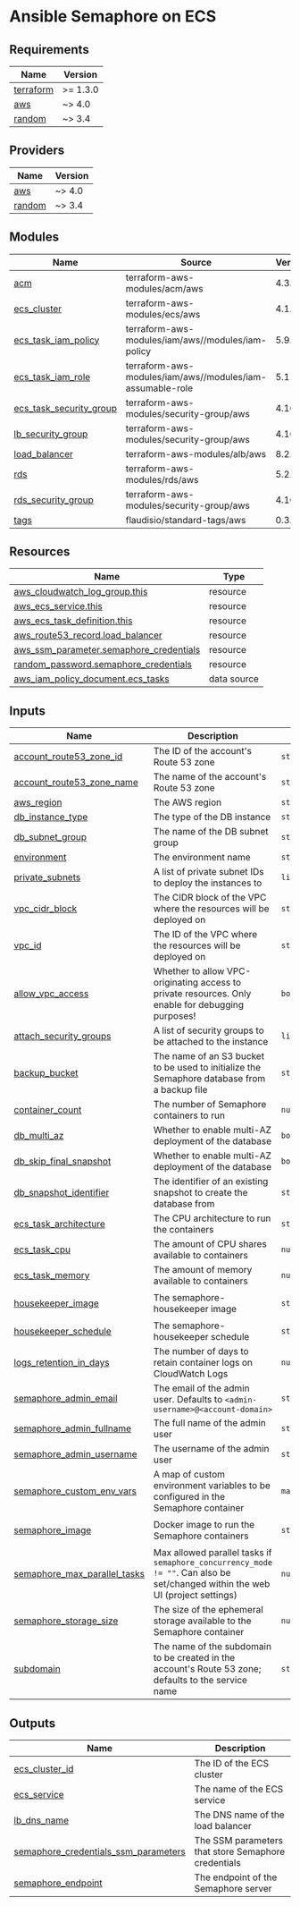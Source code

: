 # Ansible Semaphore on ECS

<!-- BEGINNING OF PRE-COMMIT-TERRAFORM DOCS HOOK -->
## Requirements

| Name | Version |
|------|---------|
| <a name="requirement_terraform"></a> [terraform](#requirement\_terraform) | >= 1.3.0 |
| <a name="requirement_aws"></a> [aws](#requirement\_aws) | ~> 4.0 |
| <a name="requirement_random"></a> [random](#requirement\_random) | ~> 3.4 |

## Providers

| Name | Version |
|------|---------|
| <a name="provider_aws"></a> [aws](#provider\_aws) | ~> 4.0 |
| <a name="provider_random"></a> [random](#provider\_random) | ~> 3.4 |

## Modules

| Name | Source | Version |
|------|--------|---------|
| <a name="module_acm"></a> [acm](#module\_acm) | terraform-aws-modules/acm/aws | 4.3.1 |
| <a name="module_ecs_cluster"></a> [ecs\_cluster](#module\_ecs\_cluster) | terraform-aws-modules/ecs/aws | 4.1.3 |
| <a name="module_ecs_task_iam_policy"></a> [ecs\_task\_iam\_policy](#module\_ecs\_task\_iam\_policy) | terraform-aws-modules/iam/aws//modules/iam-policy | 5.9.2 |
| <a name="module_ecs_task_iam_role"></a> [ecs\_task\_iam\_role](#module\_ecs\_task\_iam\_role) | terraform-aws-modules/iam/aws//modules/iam-assumable-role | 5.11.2 |
| <a name="module_ecs_task_security_group"></a> [ecs\_task\_security\_group](#module\_ecs\_task\_security\_group) | terraform-aws-modules/security-group/aws | 4.16.2 |
| <a name="module_lb_security_group"></a> [lb\_security\_group](#module\_lb\_security\_group) | terraform-aws-modules/security-group/aws | 4.16.2 |
| <a name="module_load_balancer"></a> [load\_balancer](#module\_load\_balancer) | terraform-aws-modules/alb/aws | 8.2.1 |
| <a name="module_rds"></a> [rds](#module\_rds) | terraform-aws-modules/rds/aws | 5.2.3 |
| <a name="module_rds_security_group"></a> [rds\_security\_group](#module\_rds\_security\_group) | terraform-aws-modules/security-group/aws | 4.16.2 |
| <a name="module_tags"></a> [tags](#module\_tags) | flaudisio/standard-tags/aws | 0.3.0 |

## Resources

| Name | Type |
|------|------|
| [aws_cloudwatch_log_group.this](https://registry.terraform.io/providers/hashicorp/aws/latest/docs/resources/cloudwatch_log_group) | resource |
| [aws_ecs_service.this](https://registry.terraform.io/providers/hashicorp/aws/latest/docs/resources/ecs_service) | resource |
| [aws_ecs_task_definition.this](https://registry.terraform.io/providers/hashicorp/aws/latest/docs/resources/ecs_task_definition) | resource |
| [aws_route53_record.load_balancer](https://registry.terraform.io/providers/hashicorp/aws/latest/docs/resources/route53_record) | resource |
| [aws_ssm_parameter.semaphore_credentials](https://registry.terraform.io/providers/hashicorp/aws/latest/docs/resources/ssm_parameter) | resource |
| [random_password.semaphore_credentials](https://registry.terraform.io/providers/hashicorp/random/latest/docs/resources/password) | resource |
| [aws_iam_policy_document.ecs_tasks](https://registry.terraform.io/providers/hashicorp/aws/latest/docs/data-sources/iam_policy_document) | data source |

## Inputs

| Name | Description | Type | Default | Required |
|------|-------------|------|---------|:--------:|
| <a name="input_account_route53_zone_id"></a> [account\_route53\_zone\_id](#input\_account\_route53\_zone\_id) | The ID of the account's Route 53 zone | `string` | n/a | yes |
| <a name="input_account_route53_zone_name"></a> [account\_route53\_zone\_name](#input\_account\_route53\_zone\_name) | The name of the account's Route 53 zone | `string` | n/a | yes |
| <a name="input_aws_region"></a> [aws\_region](#input\_aws\_region) | The AWS region | `string` | n/a | yes |
| <a name="input_db_instance_type"></a> [db\_instance\_type](#input\_db\_instance\_type) | The type of the DB instance | `string` | n/a | yes |
| <a name="input_db_subnet_group"></a> [db\_subnet\_group](#input\_db\_subnet\_group) | The name of the DB subnet group | `string` | n/a | yes |
| <a name="input_environment"></a> [environment](#input\_environment) | The environment name | `string` | n/a | yes |
| <a name="input_private_subnets"></a> [private\_subnets](#input\_private\_subnets) | A list of private subnet IDs to deploy the instances to | `list(string)` | n/a | yes |
| <a name="input_vpc_cidr_block"></a> [vpc\_cidr\_block](#input\_vpc\_cidr\_block) | The CIDR block of the VPC where the resources will be deployed on | `string` | n/a | yes |
| <a name="input_vpc_id"></a> [vpc\_id](#input\_vpc\_id) | The ID of the VPC where the resources will be deployed on | `string` | n/a | yes |
| <a name="input_allow_vpc_access"></a> [allow\_vpc\_access](#input\_allow\_vpc\_access) | Whether to allow VPC-originating access to private resources. Only enable for debugging purposes! | `bool` | `false` | no |
| <a name="input_attach_security_groups"></a> [attach\_security\_groups](#input\_attach\_security\_groups) | A list of security groups to be attached to the instance | `list(string)` | `[]` | no |
| <a name="input_backup_bucket"></a> [backup\_bucket](#input\_backup\_bucket) | The name of an S3 bucket to be used to initialize the Semaphore database from a backup file | `string` | `null` | no |
| <a name="input_container_count"></a> [container\_count](#input\_container\_count) | The number of Semaphore containers to run | `number` | `1` | no |
| <a name="input_db_multi_az"></a> [db\_multi\_az](#input\_db\_multi\_az) | Whether to enable multi-AZ deployment of the database | `bool` | `true` | no |
| <a name="input_db_skip_final_snapshot"></a> [db\_skip\_final\_snapshot](#input\_db\_skip\_final\_snapshot) | Whether to enable multi-AZ deployment of the database | `bool` | `false` | no |
| <a name="input_db_snapshot_identifier"></a> [db\_snapshot\_identifier](#input\_db\_snapshot\_identifier) | The identifier of an existing snapshot to create the database from | `string` | `null` | no |
| <a name="input_ecs_task_architecture"></a> [ecs\_task\_architecture](#input\_ecs\_task\_architecture) | The CPU architecture to run the containers | `string` | `"arm64"` | no |
| <a name="input_ecs_task_cpu"></a> [ecs\_task\_cpu](#input\_ecs\_task\_cpu) | The amount of CPU shares available to containers | `number` | `512` | no |
| <a name="input_ecs_task_memory"></a> [ecs\_task\_memory](#input\_ecs\_task\_memory) | The amount of memory available to containers | `number` | `1024` | no |
| <a name="input_housekeeper_image"></a> [housekeeper\_image](#input\_housekeeper\_image) | The semaphore-housekeeper image | `string` | `"flaudisio/bootcamp-semaphore-housekeeper:0.1.0"` | no |
| <a name="input_housekeeper_schedule"></a> [housekeeper\_schedule](#input\_housekeeper\_schedule) | The semaphore-housekeeper schedule | `string` | `"0 * * * *"` | no |
| <a name="input_logs_retention_in_days"></a> [logs\_retention\_in\_days](#input\_logs\_retention\_in\_days) | The number of days to retain container logs on CloudWatch Logs | `number` | `7` | no |
| <a name="input_semaphore_admin_email"></a> [semaphore\_admin\_email](#input\_semaphore\_admin\_email) | The email of the admin user. Defaults to `<admin-username>@<account-domain>` | `string` | `null` | no |
| <a name="input_semaphore_admin_fullname"></a> [semaphore\_admin\_fullname](#input\_semaphore\_admin\_fullname) | The full name of the admin user | `string` | `"Semaphore Admin"` | no |
| <a name="input_semaphore_admin_username"></a> [semaphore\_admin\_username](#input\_semaphore\_admin\_username) | The username of the admin user | `string` | `"admin"` | no |
| <a name="input_semaphore_custom_env_vars"></a> [semaphore\_custom\_env\_vars](#input\_semaphore\_custom\_env\_vars) | A map of custom environment variables to be configured in the Semaphore container | `map(string)` | `{}` | no |
| <a name="input_semaphore_image"></a> [semaphore\_image](#input\_semaphore\_image) | Docker image to run the Semaphore containers | `string` | `"flaudisio/bootcamp-semaphore:2.8.89-debian"` | no |
| <a name="input_semaphore_max_parallel_tasks"></a> [semaphore\_max\_parallel\_tasks](#input\_semaphore\_max\_parallel\_tasks) | Max allowed parallel tasks if `semaphore_concurrency_mode != ""`. Can also be set/changed within the web UI (project settings) | `number` | `2` | no |
| <a name="input_semaphore_storage_size"></a> [semaphore\_storage\_size](#input\_semaphore\_storage\_size) | The size of the ephemeral storage available to the Semaphore container | `number` | `30` | no |
| <a name="input_subdomain"></a> [subdomain](#input\_subdomain) | The name of the subdomain to be created in the account's Route 53 zone; defaults to the service name | `string` | `null` | no |

## Outputs

| Name | Description |
|------|-------------|
| <a name="output_ecs_cluster_id"></a> [ecs\_cluster\_id](#output\_ecs\_cluster\_id) | The ID of the ECS cluster |
| <a name="output_ecs_service"></a> [ecs\_service](#output\_ecs\_service) | The name of the ECS service |
| <a name="output_lb_dns_name"></a> [lb\_dns\_name](#output\_lb\_dns\_name) | The DNS name of the load balancer |
| <a name="output_semaphore_credentials_ssm_parameters"></a> [semaphore\_credentials\_ssm\_parameters](#output\_semaphore\_credentials\_ssm\_parameters) | The SSM parameters that store Semaphore credentials |
| <a name="output_semaphore_endpoint"></a> [semaphore\_endpoint](#output\_semaphore\_endpoint) | The endpoint of the Semaphore server |
<!-- END OF PRE-COMMIT-TERRAFORM DOCS HOOK -->
